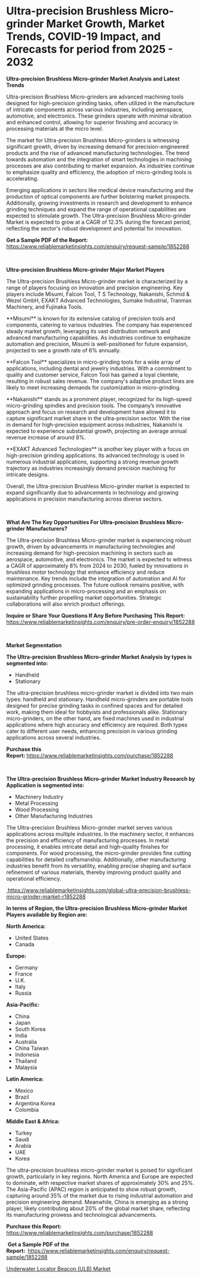 <p><h1>Ultra-precision Brushless Micro-grinder Market Growth, Market Trends, COVID-19 Impact, and Forecasts for period from 2025 - 2032</h1></p><p><strong>Ultra-precision Brushless Micro-grinder Market Analysis and Latest Trends</strong></p>
<p><p>Ultra-precision Brushless Micro-grinders are advanced machining tools designed for high-precision grinding tasks, often utilized in the manufacture of intricate components across various industries, including aerospace, automotive, and electronics. These grinders operate with minimal vibration and enhanced control, allowing for superior finishing and accuracy in processing materials at the micro level.</p><p>The market for Ultra-precision Brushless Micro-grinders is witnessing significant growth, driven by increasing demand for precision-engineered products and the rise of advanced manufacturing technologies. The trend towards automation and the integration of smart technologies in machining processes are also contributing to market expansion. As industries continue to emphasize quality and efficiency, the adoption of micro-grinding tools is accelerating.</p><p>Emerging applications in sectors like medical device manufacturing and the production of optical components are further bolstering market prospects. Additionally, growing investments in research and development to enhance grinding techniques and expand the range of operational capabilities are expected to stimulate growth. The Ultra-precision Brushless Micro-grinder Market is expected to grow at a CAGR of 12.3% during the forecast period, reflecting the sector's robust development and potential for innovation.</p></p>
<p><strong>Get a Sample PDF of the Report:&nbsp;</strong> <a href="https://www.reliablemarketinsights.com/enquiry/request-sample/1852288?utm_campaign=1937&utm_medium=2&utm_source=Github&utm_content=ia&utm_term=12042025&utm_id=ultra-precision-brushless-micro-grinder">https://www.reliablemarketinsights.com/enquiry/request-sample/1852288</a></p>
<p>&nbsp;</p>
<p><strong>Ultra-precision Brushless Micro-grinder Major Market Players</strong></p>
<p><p>The Ultra-precision Brushless Micro-grinder market is characterized by a range of players focusing on innovation and precision engineering. Key players include Misumi, Falcon Tool, T S Technology, Nakanishi, Schmid & Wezel GmbH, EXAKT Advanced Technologies, Sumake Industrial, Tranmax Machinery, and Fujinaka Tools.</p><p>**Misumi** is known for its extensive catalog of precision tools and components, catering to various industries. The company has experienced steady market growth, leveraging its vast distribution network and advanced manufacturing capabilities. As industries continue to emphasize automation and precision, Misumi is well-positioned for future expansion, projected to see a growth rate of 6% annually.</p><p>**Falcon Tool** specializes in micro-grinding tools for a wide array of applications, including dental and jewelry industries. With a commitment to quality and customer service, Falcon Tool has gained a loyal clientele, resulting in robust sales revenue. The company's adaptive product lines are likely to meet increasing demands for customization in micro-grinding.</p><p>**Nakanishi** stands as a prominent player, recognized for its high-speed micro-grinding spindles and precision tools. The company’s innovative approach and focus on research and development have allowed it to capture significant market share in the ultra-precision sector. With the rise in demand for high-precision equipment across industries, Nakanishi is expected to experience substantial growth, projecting an average annual revenue increase of around 8%.</p><p>**EXAKT Advanced Technologies** is another key player with a focus on high-precision grinding applications. Its advanced technology is used in numerous industrial applications, supporting a strong revenue growth trajectory as industries increasingly demand precision machining for intricate designs.</p><p>Overall, the Ultra-precision Brushless Micro-grinder market is expected to expand significantly due to advancements in technology and growing applications in precision manufacturing across diverse sectors.</p></p>
<p>&nbsp;</p>
<p><strong>What Are The Key Opportunities For Ultra-precision Brushless Micro-grinder Manufacturers?</strong></p>
<p><p>The Ultra-precision Brushless Micro-grinder market is experiencing robust growth, driven by advancements in manufacturing technologies and increasing demand for high-precision machining in sectors such as aerospace, automotive, and electronics. The market is expected to witness a CAGR of approximately 8% from 2024 to 2030, fueled by innovations in brushless motor technology that enhance efficiency and reduce maintenance. Key trends include the integration of automation and AI for optimized grinding processes. The future outlook remains positive, with expanding applications in micro-processing and an emphasis on sustainability further propelling market opportunities. Strategic collaborations will also enrich product offerings.</p></p>
<p><strong>Inquire or Share Your Questions If Any Before Purchasing This Report:</strong> <a href="https://www.reliablemarketinsights.com/enquiry/pre-order-enquiry/1852288?utm_campaign=1937&utm_medium=2&utm_source=Github&utm_content=ia&utm_term=12042025&utm_id=ultra-precision-brushless-micro-grinder">https://www.reliablemarketinsights.com/enquiry/pre-order-enquiry/1852288</a></p>
<p>&nbsp;</p>
<p><strong>Market Segmentation</strong></p>
<p><strong>The Ultra-precision Brushless Micro-grinder Market Analysis by types is segmented into:</strong></p>
<p><ul><li>Handheld</li><li>Stationary</li></ul></p>
<p><p>The ultra-precision brushless micro-grinder market is divided into two main types: handheld and stationary. Handheld micro-grinders are portable tools designed for precise grinding tasks in confined spaces and for detailed work, making them ideal for hobbyists and professionals alike. Stationary micro-grinders, on the other hand, are fixed machines used in industrial applications where high accuracy and efficiency are required. Both types cater to different user needs, enhancing precision in various grinding applications across several industries.</p></p>
<p><strong>Purchase this Report:&nbsp;</strong><a href="https://www.reliablemarketinsights.com/purchase/1852288?utm_campaign=1937&utm_medium=2&utm_source=Github&utm_content=ia&utm_term=12042025&utm_id=ultra-precision-brushless-micro-grinder">https://www.reliablemarketinsights.com/purchase/1852288</a></p>
<p>&nbsp;</p>
<p><strong>The Ultra-precision Brushless Micro-grinder Market Industry Research by Application is segmented into:</strong></p>
<p><ul><li>Machinery Industry</li><li>Metal Processing</li><li>Wood Processing</li><li>Other Manufacturing Industries</li></ul></p>
<p><p>The Ultra-precision Brushless Micro-grinder market serves various applications across multiple industries. In the machinery sector, it enhances the precision and efficiency of manufacturing processes. In metal processing, it enables intricate detail and high-quality finishes for components. For wood processing, the micro-grinder provides fine cutting capabilities for detailed craftsmanship. Additionally, other manufacturing industries benefit from its versatility, enabling precise shaping and surface refinement of various materials, thereby improving product quality and operational efficiency.</p></p>
<p><a href="https://www.reliablemarketinsights.com/global-ultra-precision-brushless-micro-grinder-market-r1852288?utm_campaign=1937&utm_medium=2&utm_source=Github&utm_content=ia&utm_term=12042025&utm_id=ultra-precision-brushless-micro-grinder">&nbsp;https://www.reliablemarketinsights.com/global-ultra-precision-brushless-micro-grinder-market-r1852288</a></p>
<p><strong>In terms of Region, the Ultra-precision Brushless Micro-grinder Market Players available by Region are:</strong></p>
<p>
    <p> <strong> North America: </strong>
        <ul>
            <li>United States</li>
            <li>Canada</li>
        </ul>
        </p> 
    <p> <strong> Europe: </strong>
        <ul>
            <li>Germany</li>
            <li>France</li>
            <li>U.K.</li>
            <li>Italy</li>
            <li>Russia</li>
        </ul>
        </p> 
    <p> <strong> Asia-Pacific: </strong>
        <ul>
            <li>China</li>
            <li>Japan</li>
            <li>South Korea</li>
            <li>India</li>
            <li>Australia</li>
            <li>China Taiwan</li>
            <li>Indonesia</li>
            <li>Thailand</li>
            <li>Malaysia</li>
        </ul>
        </p> 
    <p> <strong> Latin America: </strong>
        <ul>
            <li>Mexico</li>
            <li>Brazil</li>
            <li>Argentina Korea</li>
            <li>Colombia</li>
        </ul>
        </p> 
    <p> <strong> Middle East & Africa: </strong>
        <ul>
            <li>Turkey</li>
            <li>Saudi</li>
            <li>Arabia</li>
            <li>UAE</li>
            <li>Korea</li>
        </ul>
    </p>
    </p>
<p><p>The ultra-precision brushless micro-grinder market is poised for significant growth, particularly in key regions. North America and Europe are expected to dominate, with respective market shares of approximately 30% and 25%. The Asia-Pacific (APAC) region is anticipated to show robust growth, capturing around 35% of the market due to rising industrial automation and precision engineering demand. Meanwhile, China is emerging as a strong player, likely contributing about 20% of the global market share, reflecting its manufacturing prowess and technological advancements.</p></p>
<p><strong>Purchase this Report: </strong><a href="https://www.reliablemarketinsights.com/purchase/1852288?utm_campaign=1937&utm_medium=2&utm_source=Github&utm_content=ia&utm_term=12042025&utm_id=ultra-precision-brushless-micro-grinder">https://www.reliablemarketinsights.com/purchase/1852288</a></p>
<p>&nbsp;<strong>Get a Sample PDF of the Report:&nbsp;&nbsp;</strong><a href="https://www.reliablemarketinsights.com/enquiry/request-sample/1852288?utm_campaign=1937&utm_medium=2&utm_source=Github&utm_content=ia&utm_term=12042025&utm_id=ultra-precision-brushless-micro-grinder">https://www.reliablemarketinsights.com/enquiry/request-sample/1852288</a></p>
<p><strong></strong></p>
<p><p><a href="https://github.com/bmorecock/Market-Research-Report-List-6/blob/main/underwater-locator-beacon-ulb-market.md?utm_campaign=1937&utm_medium=2&utm_source=Github&utm_content=ia&utm_term=12042025&utm_id=ultra-precision-brushless-micro-grinder">Underwater Locator Beacon (ULB) Market</a></p></p>